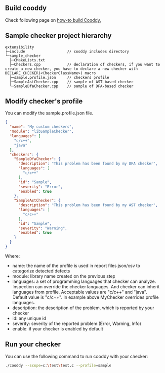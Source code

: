 ## Build cooddy

Check following page on [how-to build Cooddy.](Build.md)

## Sample checker project hierarchy

```
extensibility
├─include					// cooddy includes directory 
└─sample_checker
  ├─CMakeLists.txt
  ├─Checkers.cpp			// declaration of checkers, if you want to create a new checker, you have to declare a new checker with DECLARE_CHECKER(<CheckerClassName>) macro
  ├─sample.profile.json		// checkers profile
  ├─SampleAstChecker.cpp 	// sample of AST-based checker
  └─SampleDfaChecker.cpp	// sample of DFA-based checker
```

## Modify checker's profile

You can modify the sample.profile.json file.

```json
{
  "name": "My custom checkers",
  "module": "libSampleChecker",
  "languages": [
    "c/c++",
    "java"
  ],
  "checkers": {
    "SampleDfaChecker": {
      "description": "This problem has been found by my DFA checker",
      "languages": [
        "c/c++"
      ],
      "id": "Sample",
      "severity": "Error",
      "enabled": true
    },
    "SampleAstChecker": {
      "description": "This problem has been found by my AST checker",
      "languages": [
        "c/c++"
      ],
      "id": "Sample",
      "severity": "Warning",
      "enabled": true
    }
  }
}
```

Where:

* name: the name of the profile is used in report files json/csv to categorize detected defects
* module: library name created on the previous step
* languages: a set of programming languages that checker can analyze. Inspection can override the checker languages. And checker can inherit languages from profile. Acceptable values are "c/c++" and "java". Default value is "c/c++". In example above MyChecker overrides profile languages.
* description: the description of the problem, which is reported by your checker
* id: any unique id
* severity: severity of the reported problem (Error, Warning, Info)
* enable: if your checker is enabled by default

## Run your checker

You can use the following command to run cooddy with your checker:

```bash
./cooddy --scope=с:\test\test.c --profile=sample
```
